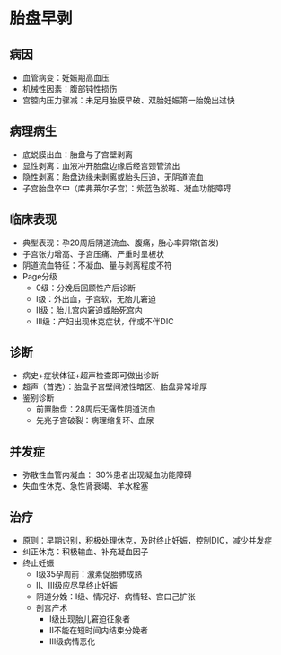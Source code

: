 # 胎盘早剥
## 病因
- 血管病变：妊娠期高血压
- 机械性因素：腹部钝性损伤
- 宫腔内压力骤减：未足月胎膜早破、双胎妊娠第一胎娩出过快
## 病理病生
- 底蜕膜出血：胎盘与子宫壁剥离
- 显性剥离：血液冲开胎盘边缘后经宫颈管流出
- 隐性剥离：胎盘边缘未剥离或胎头压迫，无阴道流血
- 子宫胎盘卒中（库弗莱尔子宫）：紫蓝色淤斑、凝血功能障碍
## 临床表现
- 典型表现：孕20周后阴道流血、腹痛，胎心率异常(首发)
- 子宫张力增高、子宫压痛、严重时呈板状
- 阴道流血特征：不凝血、量与剥离程度不符
- Page分级
  - 0级：分娩后回顾性产后诊断
  - I级：外出血，子宫软，无胎儿窘迫
  - II级：胎儿宫内窘迫或胎死宫内
  - III级：产妇出现休克症状，伴或不伴DIC
## 诊断
- 病史+症状体征+超声检查即可做出诊断
- 超声（首选）：胎盘子宫壁间液性暗区、胎盘异常增厚
- 鉴别诊断
  - 前置胎盘：28周后无痛性阴道流血
  - 先兆子宫破裂：病理缩复环、血尿
## 并发症
- 弥散性血管内凝血： 30%患者出现凝血功能障碍
- 失血性休克、急性肾衰竭、羊水栓塞

## 治疗
- 原则：早期识别，积极处理休克，及时终止妊娠，控制DIC，减少并发症
- 纠正休克：积极输血、补充凝血因子
- 终止妊娠
  - I级35孕周前：激素促胎肺成熟
  - II、III级应尽早终止妊娠
  - 阴道分娩：I级、情况好、病情轻、宫口己扩张
  - 剖宫产术
    - I级出现胎儿窘迫征象者
    - II不能在短时间内结束分娩者
    - III级病情恶化

